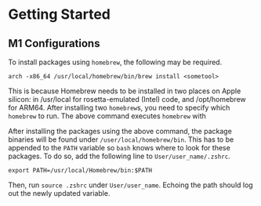 # Getting Started
## M1 Configurations
To install packages using `homebrew`, the following may be required.

```arch -x86_64 /usr/local/homebrew/bin/brew install <sometool>```

This is because Homebrew needs to be installed in two places on Apple silicon: in /usr/local for rosetta-emulated (Intel) code, and /opt/homebrew for ARM64. After installing two `homebrew`s, you need to specify which `homebrew` to run. The above command executes `homebrew` with 

After installing the packages using the above command, the package binaries will be found under `/user/local/homebrew/bin`. This has to be appended to the `PATH` variable so `bash` knows where to look for these packages. To do so, add the following line to `User/user_name/.zshrc`.

`export PATH=/usr/local/Homebrew/bin:$PATH`

Then, run `source .zshrc` under `User/user_name`. Echoing the path should log out the newly updated variable.